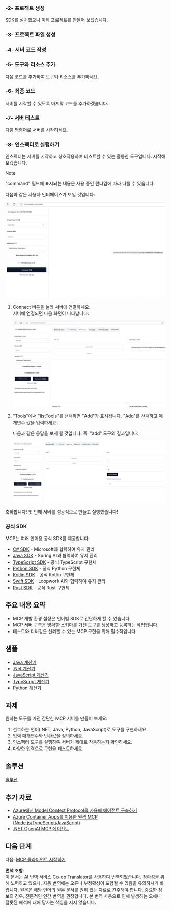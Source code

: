 <!--
CO_OP_TRANSLATOR_METADATA:
{
  "original_hash": "d90651bcd1df019768921d531653638a",
  "translation_date": "2025-06-12T21:41:10+00:00",
  "source_file": "03-GettingStarted/01-first-server/README.md",
  "language_code": "ko"
}
-->
### -2- 프로젝트 생성

SDK를 설치했으니 이제 프로젝트를 만들어 보겠습니다.

### -3- 프로젝트 파일 생성

### -4- 서버 코드 작성

### -5- 도구와 리소스 추가

다음 코드를 추가하여 도구와 리소스를 추가하세요.

### -6- 최종 코드

서버를 시작할 수 있도록 마지막 코드를 추가하겠습니다.

### -7- 서버 테스트

다음 명령어로 서버를 시작하세요.

### -8- 인스펙터로 실행하기

인스펙터는 서버를 시작하고 상호작용하며 테스트할 수 있는 훌륭한 도구입니다. 시작해 보겠습니다.

> [!NOTE]
> "command" 필드에 표시되는 내용은 사용 중인 런타임에 따라 다를 수 있습니다.

다음과 같은 사용자 인터페이스가 보일 것입니다:

![Connect](../../../../translated_images/connect.141db0b2bd05f096fb1dd91273771fd8b2469d6507656c3b0c9df4b3c5473929.ko.png)

1. Connect 버튼을 눌러 서버에 연결하세요.  
   서버에 연결되면 다음 화면이 나타납니다:

   ![Connected](../../../../translated_images/connected.73d1e042c24075d386cacdd4ee7cd748c16364c277d814e646ff2f7b5eefde85.ko.png)

2. "Tools"에서 "listTools"를 선택하면 "Add"가 표시됩니다. "Add"를 선택하고 매개변수 값을 입력하세요.

   다음과 같은 응답을 보게 될 것입니다. 즉, "add" 도구의 결과입니다:

   ![Result of running add](../../../../translated_images/ran-tool.a5a6ee878c1369ec1e379b81053395252a441799dbf23416c36ddf288faf8249.ko.png)

축하합니다! 첫 번째 서버를 성공적으로 만들고 실행했습니다!

### 공식 SDK

MCP는 여러 언어용 공식 SDK를 제공합니다:  
- [C# SDK](https://github.com/modelcontextprotocol/csharp-sdk) - Microsoft와 협력하여 유지 관리  
- [Java SDK](https://github.com/modelcontextprotocol/java-sdk) - Spring AI와 협력하여 유지 관리  
- [TypeScript SDK](https://github.com/modelcontextprotocol/typescript-sdk) - 공식 TypeScript 구현체  
- [Python SDK](https://github.com/modelcontextprotocol/python-sdk) - 공식 Python 구현체  
- [Kotlin SDK](https://github.com/modelcontextprotocol/kotlin-sdk) - 공식 Kotlin 구현체  
- [Swift SDK](https://github.com/modelcontextprotocol/swift-sdk) - Loopwork AI와 협력하여 유지 관리  
- [Rust SDK](https://github.com/modelcontextprotocol/rust-sdk) - 공식 Rust 구현체  

## 주요 내용 요약

- MCP 개발 환경 설정은 언어별 SDK로 간단하게 할 수 있습니다.  
- MCP 서버 구축은 명확한 스키마를 가진 도구를 생성하고 등록하는 작업입니다.  
- 테스트와 디버깅은 신뢰할 수 있는 MCP 구현을 위해 필수적입니다.  

## 샘플

- [Java 계산기](../samples/java/calculator/README.md)  
- [.Net 계산기](../../../../03-GettingStarted/samples/csharp)  
- [JavaScript 계산기](../samples/javascript/README.md)  
- [TypeScript 계산기](../samples/typescript/README.md)  
- [Python 계산기](../../../../03-GettingStarted/samples/python)  

## 과제

원하는 도구를 가진 간단한 MCP 서버를 만들어 보세요:  
1. 선호하는 언어(.NET, Java, Python, JavaScript)로 도구를 구현하세요.  
2. 입력 매개변수와 반환값을 정의하세요.  
3. 인스펙터 도구를 실행하여 서버가 제대로 작동하는지 확인하세요.  
4. 다양한 입력으로 구현을 테스트하세요.  

## 솔루션

[솔루션](./solution/README.md)

## 추가 자료

- [Azure에서 Model Context Protocol을 사용해 에이전트 구축하기](https://learn.microsoft.com/azure/developer/ai/intro-agents-mcp)  
- [Azure Container Apps를 이용한 원격 MCP (Node.js/TypeScript/JavaScript)](https://learn.microsoft.com/samples/azure-samples/mcp-container-ts/mcp-container-ts/)  
- [.NET OpenAI MCP 에이전트](https://learn.microsoft.com/samples/azure-samples/openai-mcp-agent-dotnet/openai-mcp-agent-dotnet/)  

## 다음 단계

다음: [MCP 클라이언트 시작하기](/03-GettingStarted/02-client/README.md)

**면책 조항**:  
이 문서는 AI 번역 서비스 [Co-op Translator](https://github.com/Azure/co-op-translator)를 사용하여 번역되었습니다. 정확성을 위해 노력하고 있으나, 자동 번역에는 오류나 부정확성이 포함될 수 있음을 유의하시기 바랍니다. 원문은 해당 언어의 원본 문서를 권위 있는 자료로 간주해야 합니다. 중요한 정보의 경우, 전문적인 인간 번역을 권장합니다. 본 번역 사용으로 인해 발생하는 오해나 잘못된 해석에 대해 당사는 책임을 지지 않습니다.